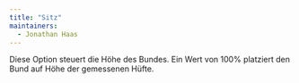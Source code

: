 ```yaml
---
title: "Sitz"
maintainers:
  - Jonathan Haas
---
```


Diese Option steuert die Höhe des Bundes. Ein Wert von 100% platziert den Bund auf Höhe der gemessenen Hüfte.

